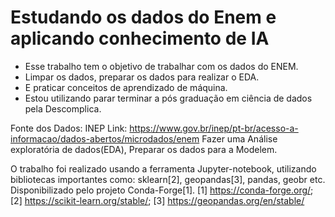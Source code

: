 # Estudando os dados do Enem e aplicando conhecimento de IA

- Esse trabalho tem o objetivo de trabalhar com os dados do ENEM.
- Limpar os dados, preparar os dados para realizar o EDA. 
- E praticar conceitos de aprendizado de máquina.
- Estou utilizando parar terminar a pós graduação em ciência de dados pela Descomplica.

Fonte dos Dados: INEP Link: https://www.gov.br/inep/pt-br/acesso-a-informacao/dados-abertos/microdados/enem
Fazer uma Análise exploratória de dados(EDA), Preparar os dados para a Modelem.  

O trabalho foi realizado usando a ferramenta Jupyter-notebook, utilizando bibliotecas importantes como: 
sklearn[2], geopandas[3], pandas, geobr etc. 
Disponibilizado pelo projeto Conda-Forge[1]. 
[1] https://conda-forge.org/; 
[2] https://scikit-learn.org/stable/;
[3] https://geopandas.org/en/stable/ 

